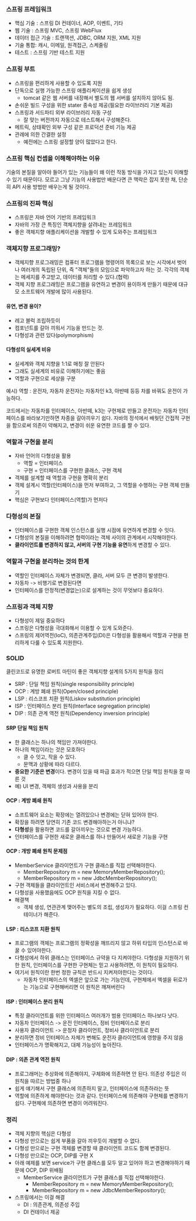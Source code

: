 ### 스프링 프레임워크
- 핵심 기술 : 스프링 DI 컨테이너, AOP, 이벤트, 기타
- 웹 기술 : 스프링 MVC, 스프링 WebFlux
- 데이터 접근 기술 : 트랜잭션, JDBC, ORM 지원, XML 지원
- 기술 통합: 캐시, 이메일, 원격접근, 스케줄링
- 테스트 : 스프링 기반 테스트 지원

### 스프링 부트
- 스프링을 편리하게 사용할 수 있도록 지원
- 단독으로 실행 가능한 스프링 애플리케이션을 쉽게 생성
  - tomcat 같은 웹 서버를 내장해서 별도의 웹 서버를 설치하지 않아도 됨.
- 손쉬운 빌드 구성을 위한 stater 종속성 제공(필요한 라이브러리 기본 제공)
- 스프링과 서드파티 외부 라이브러리 자동 구성
  - 잘 맞는 버전까지 자동으로 테스트해서 구성해준다.
- 메트릭, 상태확인 외부 구성 같은 프로덕션 준비 기능 제공
- 관례에 의한 간결한 설정
  - 예전에는 스프링 설정할 양이 많았다고 한다.

### 스프링 핵심 컨셉을 이해해야하는 이유
기술의 본질을 알아야 들어가 있는 기능들이 왜 이런 작동 방식을 가지고 있는지 이해할
수 있기 때문이다. 모르고 그냥 기능의 사용법만 배운다면 큰 맥락은 잡지 못한 채,
단순히 API 사용 방법만 배우는게 될 것이다.

### 스프링의 진짜 핵심
- 스프링은 자바 언어 기반의 프레임워크
- 자바의 가장 큰 특징인 객체지향을 살려내는 프레임워크
- 좋은 객체지향 애플리케이션을 개발할 수 있게 도와주는 프레임워크

### 객체지향 프로그래밍?
- 객체지향 프로그래밍은 컴퓨터 프로그램을 명령어의 목록으로 보는 시각에서 벗어나
    여러개의 독립된 단위, 즉 "객체"들의 모임으로 파악하고자 하는 것.
    각각의 객체는 메세지를 주고받고, 데이터를 처리할 수 있다.(협력)
- 객체 지향 프로그래밍은 프로그램을 유연하고 변경이 용이하게 만들기 때문에
    대규모 소프트웨어 개발에 많이 사용된다.

#### 유연, 변경 용이?
- 레고 블럭 조립하듯이
- 컴포넌트를 갈아 끼워서 기능을 만드는 것.
- 다형성과 관련 있다(polymorphism)

#### 다형성의 실세계 비유
- 실세계와 객체 지향을 1:1로 매칭 잘 안된다
- 그래도 실세계의 비유로 이해하기에는 좋음
- 역할과 구현으로 세상을 구분

예시)
역할 : 운전자, 자동차
운전자는 자동차인 k3, 아반떼 등등 차를 바꿔도 운전이 가능하다.

코드에서는 자동차를 인터페이스, 아반떼, k3는 구현체로 만들고 운전자는 자동차
인터페이스를 바라보기만하면 차종을 갈아끼우기 쉽다.
자바의 정석에서 배웟던 간접적 구현을 함으로써 의존이 약해지고, 변경이 쉬운
유연한 코드를 짤 수 있다.

### 역할과 구현을 분리
- 자바 언어의 다형성을 활용
  - 역할 = 인터페이스
  - 구현 = 인터페이스를 구현한 클래스, 구현 객체
- 객체를 설계할 때 역할과 구현을 명확히 분리
- 객체 설계시 역할(인터페이스)을 먼저 부여하고, 그 역할을 수행하는 구현 객체 만들기
- 핵심은 구현보다 인터페이스(역할)가 먼저다

### 다형성의 본질
- 인터페이스를 구현한 객체 인스턴스를 실행 시점에 유연하게 변경할 수 잇다.
- 다형성의 본질을 이해하려면 협력이라는 객체 사이의 관계에서 시작해야한다.
- **클라이언트를 변경하지 않고, 서버의 구현 기능을 유연**하게 변경할 수 있다.

### 역할과 구현을 분리하는 것의 한계
- 역할인 인터페이스 자체가 변경되면, 클라, 서버 모두 큰 변경이 발생한다.
- 자동차 -> 비행기로 변경된다면
- 인터페이스를 안정적(변경없는)으로 설계하는 것이 무엇보다 중요하다.

### 스프링과 객체 지향
- 다형성이 제일 중요하다
- 스프링은 다형성을 극대화해서 이용할 수 있게 도와준다.
- 스프링의 제어역전(IoC), 의존관계주입(DI)은 다형성을 활용해서 역할과 구현을
  편리하게 다룰 수 있도록 지원한다.


### SOLID
클린코드로 유명한 로버트 마틴이 좋은 객체지향 설계의 5가지 원칙을 정리
- SRP : 단일 책임 원칙(single responsibility principle)
- OCP : 계방 폐쇄 원칙(Open/closed principle)
- LSP : 리스코프 치환 원칙(Liskov substitution principle)
- ISP : 인터페이스 분리 원칙(Interface segregation principle)
- DIP : 의존 관계 역전 원칙(Dependency inversion principle)

#### SRP 단일 책임 원칙
- 한 클래스는 하나의 책임만 가져야한다.
- 하나의 책임이라는 것은 모호하다
  - 클 수 잇고, 작을 수 있다.
  - 문맥과 상황에 따라 다르다.
- **중요한 기준은 변경**이다. 변경이 있을 때 파급 효과가 적으면 단일 책임 원칙을 잘 따른 것
- 예) UI 변경, 객체의 생성과 사용을 분리

#### OCP : 계방 폐쇄 원칙
- 소프트웨어 요소는 확장에는 열려있으나 변경에는 닫혀 있어야 한다.
- 확장을 하려면 당연히 기존 코드 변경해야하는거 아니냐?
- **다형성**을 활용하면 코드를 갈아끼우는 것으로 변경 가능하다.
- 인터페이스를 구현한 새로운 클래스를 하나 만들어서 새로운 기능을 구현

#### OCP : 개방 폐쇄 원칙 문제점
- MemberService 클라이언트가 구현 클래스를 직접 선택해야한다.
  - MemberRepository m = new MemoryMemberRepository();
  - MemberRepository m = new JdbcMemberRepository();
- 구현 객체들을 클라이언트인 서비스에서 변경해주고 있다.
- 다형성을 사용했음에도 OCP 원칙을 지킬 수 없다.
- 해결책
  - 객체 생성, 연관관계 맺어주는 별도의 조립, 생성자가 필요하다. 이걸 스프링 컨테이너가 해준다.

####  LSP : 리스코프 치환 원칙
- 프로그램의 객체는 프로그램의 정확성을 깨뜨리지 않고 하위 타입의 인스턴스로 바꿀 수 있어야한다.
- 다형성에서 하위 클래스는 인터페이스 규약을 다 지켜야한다. 다형성을 지원하기 위한 원칙,
  인터페이스를 구현한 구현체는 믿고 사용하려면, 이 원칙이 필요하다.
- 여기서 원칙이란 한번 정한 규칙은 반드시 지켜저야한다는 것이다.
  - 자동차 인터페이스의 엑셀은 앞으로 가는 기능인데, 구현체에서 엑셀을 뒤로가는 기능으로 구현해버리면
    이 원칙은 깨져버린다

#### ISP : 인터페이스 분리 원칙
- 특정 클라이언트를 위한 인터페이스 여러개가 범용 인터페이스 하나보다 낫다.
- 자동차 인터페이스 -> 운전 인터페이스, 정비 인터페이스로 분리
- 사용자 클라이언트 -> 운정자 클라이언트, 정비사 클라이언트로 분리
- 분리하면 정비 인터페이스 자체가 변해도 운전자 클라이언트에 영향을 주지 않음
- 인터페이스가 명확해지고, 대체 가능성이 높아진다.

#### DIP : 의존 관계 역전 원칙
- 프로그래머는 추상화에 의존해야지, 구체화에 의존하면 안 된다. 의존성 주입은 이 원칙을
  따르는 방법중 하나
- 쉽게 얘기해서 구현 클래스에 의존하지 말고, 인터페이스에 의존하라는 뜻
- 역할에 의존하게 해야한다는 것과 같다. 인터페이스에 의존해야 구현체를 변경하기 쉽다.
  구현체에 의존하면 변경이 어려워진다.

### 정리
- 객체 지향의 핵심은 다형성
- 다형성 만으로는 쉽게 부품을 갈아 끼우듯이 개발할 수 없다.
- 다형성 만으로는 구현 객체를 변경할 때 클라이언트 코드도 함께 변경된다.
- 다형성 만으로는 OCP, DIP를 구현 X
- 아래 예제를 보면 service가 구현 클래스를 모두 알고 있어야 하고 변경해야하기 때문에 OCP, DIP 위배됨 
  - MemberService 클라이언트가 구현 클래스를 직접 선택해야한다.
    - MemberRepository m = new MemoryMemberRepository();
    - MemberRepository m = new JdbcMemberRepository();
- 스프링에서는 이걸 해결
    - DI : 의존관계, 의존성 주입
    - DI 컨테이너 제공
  